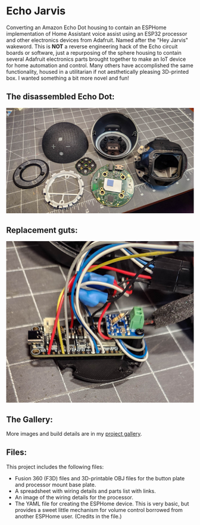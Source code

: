 # Echo Jarvis
Converting an Amazon Echo Dot housing to contain an ESPHome implementation of Home Assistant voice assist using an ESP32 processor and other electronics devices from Adafruit.
Named after the "Hey Jarvis" wakeword. This is **NOT** a reverse engineering hack of the Echo circuit boards or software, just a repurposing of the sphere housing to contain
several Adafruit electronics parts brought together to make an IoT device for home automation and control. Many others have accomplished the same functionality, housed in
a utilitarian if not aesthetically pleasing 3D-printed box. I wanted something a bit more novel and fun!

## The disassembled Echo Dot:
![Echo Dot](20250111_152413.jpg)

## Replacement guts:
![Echo Dot](20250130_191758.jpg)

## The Gallery:
More images and build details are in my [project gallery](https://scottferguson.smugmug.com/Projects/Echo-Jarvis).

## Files:
This project includes the following files:
* Fusion 360 (F3D) files and 3D-printable OBJ files for the button plate and processor mount base plate.
* A spreadsheet with wiring details and parts list with links.
* An image of the wiring details for the processor.
* The YAML file for creating the ESPHome device. This is very basic, but provides a sweet little mechanism for
volume control borrowed from another ESPHome user. (Credits in the file.)
